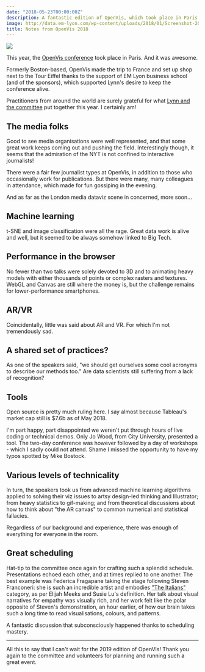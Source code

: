 ```yaml
---
date: "2018-05-23T00:00:00Z"
description: A fantastic edition of OpenVis, which took place in Paris. Machine learning, design, and WebGL galore were on the schedule.
image: http://data.em-lyon.com/wp-content/uploads/2018/01/Screenshot-2018-01-23-11.13.54.png
title: Notes from OpenVis 2018
---
```


![](http://data.em-lyon.com/wp-content/uploads/2018/01/Screenshot-2018-01-23-11.13.54.png)

This year, the [OpenVis conference](http://www.openvisconf.com/) took place in Paris. And it was awesome.

Formerly Boston-based, OpenVis made the trip to France and set up shop next to the Tour Eiffel thanks to the support of EM Lyon business school (and of the sponsors), which supported Lynn's  desire to keep the conference alive.

Practitioners from around the world are surely grateful for what [Lynn and the committee](http://www.openvisconf.com/#program-committee) put together this year. I certainly am!



## The media folks

Good to see media organisations were well represented, and that some great work keeps coming out and pushing the field. Interestingly though, it seems that the admiration of the NYT is not confined to interactive journalists!

There were a fair few journalist types at OpenVis, in addition to those who occasionally work for publications. But there were many, many colleagues in attendance, which made for fun gossiping in the evening.

And as far as the London media dataviz scene in concerned, more soon&#x2026;



## Machine learning

t-SNE and image classification were all the rage. Great data work is alive and well, but it seemed to be always somehow linked to Big Tech.



## Performance in the browser

No fewer than two talks were solely devoted to 3D and to animating heavy models with either thousands of points or complex rasters and textures. WebGL and Canvas are still where the money is, but the challenge remains for lower-performance smartphones.



## AR/VR

Coincidentally, little was said about AR and VR. For which I'm not tremendously sad. 



## A shared set of practices?

As one of the speakers said, "we should get ourselves some cool acronyms to describe our methods too." Are data scientists still suffering from a lack of recognition?



## Tools

Open source is pretty much ruling here. I say <span class="underline">almost</span> because Tableau's market cap still is $7.6b as of May 2018.

I'm part happy, part disappointed we weren't put through hours of live coding or technical demos. Only Jo Wood, from City University, presented a tool. The two-day conference was however followed by a day of workshops - which I sadly could not attend. Shame I missed the opportunity to have my typos spotted by Mike Bostock.



## Various levels of technicality

In turn, the speakers took us from advanced machine learning algorithms applied to solving their viz issues to artsy design-led thinking and Illustrator; from heavy statistics to gif-making; and from theoretical discussions about how to think about "the AR canvas" to common numerical and statistical fallacies.

Regardless of our background and experience, there was enough of everything for everyone in the room.



## Great scheduling

Hat-tip to the committee once again for crafting such a splendid schedule. Presentations echoed each other, and at times replied to one another. The best example was Federica Fragapane taking the stage following Steven Franconeri: she is such an incredible artist and embodies ["The Italians"](https://medium.com/visualizing-the-field/the-7-kinds-of-data-visualization-people-9964e80443a7) category, as per Elijah Meeks and Susie Lu's definition. Her talk about visual narratives for empathy was visually rich, and her work felt like the polar opposite of Steven's demonstration, an hour earlier, of how our brain takes such a long time to read visualisations, colours, and patterns.

A fantastic discussion that subconsciously happened thanks to scheduling mastery.


---

All this to say that I can't wait for the 2019 edition of OpenVis! Thank you again to the committee and volunteers for planning and running such a great event.
